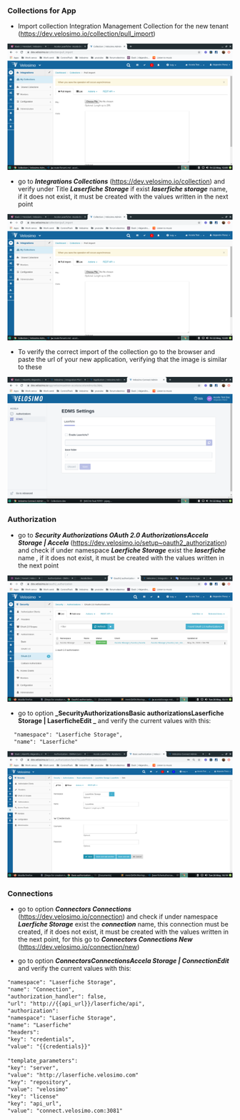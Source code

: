 ### Collections for App

- Import collection Integration Management Collection for the new tenant (https://dev.velosimo.io/collection/pull_import)

<img src="photos/createTenant/importCollectionForApp.png">

- go to **_Integrations Collections_** (https://dev.velosimo.io/collection) and verify under Title **_Laserfiche Storage_** if exist **_laserfiche storage_** name, if it does not exist, it must be created with the values written in the next point

<img src="photos/createTenant/importCollectionForApp.png">

- To verify the correct import of the collection go to the browser and paste the url of your new application, verifying that the image is similar to these

<img src="photos/accelaLaserfiche/imporCollecionLaserfiche.png">

### Authorization

- go to **_Security Authorizations OAuth 2.0 AuthorizationsAccela Storage | Accela_** (https://dev.velosimo.io/setup~oauth2_authorization) and check if under namespace **_Laerfiche Storage_** exist the **_laserfiche_** name , if it does not exist, it must be created with the values written in the next point

<img src="photos/accelaStorage/accelaStorageAuthorization.png">

- go to option **_SecurityAuthorizationsBasic authorizationsLaserfiche Storage | LaserficheEdit _** and verify the current values with this:

```
  "namespace": "Laserfiche Storage",
  "name": "Laserfiche"
```

<img src="photos/accelaLaserfiche/laserficheAuthorizationEdit.png">

### Connections

- go to option **_Connectors Connections_** (https://dev.velosimo.io/connection) and check if under namespace **_Laerfiche Storage_** exist the **_connection_** name, this connection must be created, if it does not exist, it must be created with the values written in the next point, for this go to **_Connectors Connections New_** (https://dev.velosimo.io/connection/new)

- go to option **_ConnectorsConnectionsAccela Storage | ConnectionEdit_** and verify the current values with this:

```
"namespace": "Laserfiche Storage",
"name": "Connection",
"authorization_handler": false,
"url": "http://{{api_url}}/laserfiche/api",
"authorization":
"namespace": "Laserfiche Storage",
"name": "Laserfiche"
"headers":
"key": "credentials",
"value": "{{credentials}}"

"template_parameters":
"key": "server",
"value": "http://laserfiche.velosimo.com"
"key": "repository",
"value": "velosimo"
"key": "license"
"key": "api_url",
"value": "connect.velosimo.com:3081"
```
